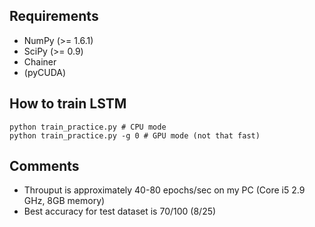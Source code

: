 ## Requirements

* NumPy (>= 1.6.1)
* SciPy (>= 0.9)
* Chainer
* (pyCUDA)

## How to train LSTM
```
python train_practice.py # CPU mode
python train_practice.py -g 0 # GPU mode (not that fast)
```

## Comments
* Throuput is approximately 40-80 epochs/sec on my PC (Core i5 2.9 GHz, 8GB memory)
* Best accuracy for test dataset is 70/100 (8/25)
